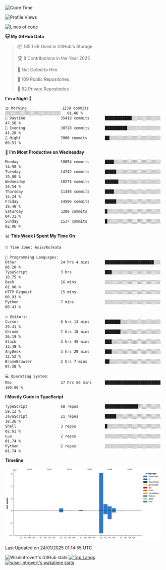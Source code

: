 <!--START_SECTION:waka-->
![Code Time](http://img.shields.io/badge/Code%20Time-2%2C162%20hrs%2035%20mins-blue)

![Profile Views](http://img.shields.io/badge/Profile%20Views-0-blue)

![Lines of code](https://img.shields.io/badge/From%20Hello%20World%20I%27ve%20Written-45.0%20million%20lines%20of%20code-blue)

**🐱 My GitHub Data** 

> 📦 185.1 kB Used in GitHub's Storage 
 > 
> 🏆 8 Contributions in the Year 2025
 > 
> 🚫 Not Opted to Hire
 > 
> 📜 109 Public Repositories 
 > 
> 🔑 52 Private Repositories 
 > 
**I'm a Night 🦉** 

```text
🌞 Morning                1239 commits        ░░░░░░░░░░░░░░░░░░░░░░░░░   01.66 % 
🌆 Daytime                35419 commits       ████████████░░░░░░░░░░░░░   47.56 % 
🌃 Evening                30728 commits       ██████████░░░░░░░░░░░░░░░   41.26 % 
🌙 Night                  7080 commits        ██░░░░░░░░░░░░░░░░░░░░░░░   09.51 % 
```
📅 **I'm Most Productive on Wednesday** 

```text
Monday                   10854 commits       ████░░░░░░░░░░░░░░░░░░░░░   14.58 % 
Tuesday                  14742 commits       █████░░░░░░░░░░░░░░░░░░░░   19.80 % 
Wednesday                18271 commits       ██████░░░░░░░░░░░░░░░░░░░   24.54 % 
Thursday                 11348 commits       ████░░░░░░░░░░░░░░░░░░░░░   15.24 % 
Friday                   14506 commits       █████░░░░░░░░░░░░░░░░░░░░   19.48 % 
Saturday                 3208 commits        █░░░░░░░░░░░░░░░░░░░░░░░░   04.31 % 
Sunday                   1537 commits        █░░░░░░░░░░░░░░░░░░░░░░░░   02.06 % 
```


📊 **This Week I Spent My Time On** 

```text
🕑︎ Time Zone: Asia/Kolkata

💬 Programming Languages: 
Other                    24 hrs 4 mins       ██████████████████████░░░   86.20 % 
TypeScript               3 hrs               ███░░░░░░░░░░░░░░░░░░░░░░   10.75 % 
Bash                     16 mins             ░░░░░░░░░░░░░░░░░░░░░░░░░   01.00 % 
HTTP Request             15 mins             ░░░░░░░░░░░░░░░░░░░░░░░░░   00.93 % 
Python                   7 mins              ░░░░░░░░░░░░░░░░░░░░░░░░░   00.43 % 

🔥 Editors: 
Cursor                   8 hrs 13 mins       ███████░░░░░░░░░░░░░░░░░░   29.41 % 
Chrome                   7 hrs 18 mins       ███████░░░░░░░░░░░░░░░░░░   26.19 % 
Slack                    3 hrs 45 mins       ███░░░░░░░░░░░░░░░░░░░░░░   13.48 % 
AnyDesk                  3 hrs 29 mins       ███░░░░░░░░░░░░░░░░░░░░░░   12.52 % 
BraveBrowser             2 hrs 7 mins        ██░░░░░░░░░░░░░░░░░░░░░░░   07.58 % 

💻 Operating System: 
Mac                      27 hrs 56 mins      █████████████████████████   100.00 % 
```

**I Mostly Code in TypeScript** 

```text
TypeScript               68 repos            ███████████████░░░░░░░░░░   59.13 % 
JavaScript               21 repos            █████░░░░░░░░░░░░░░░░░░░░   18.26 % 
Shell                    3 repos             █░░░░░░░░░░░░░░░░░░░░░░░░   02.61 % 
Lua                      2 repos             ░░░░░░░░░░░░░░░░░░░░░░░░░   01.74 % 
Python                   2 repos             ░░░░░░░░░░░░░░░░░░░░░░░░░   01.74 % 
```



**Timeline**

![Lines of Code chart](https://raw.githubusercontent.com/wise-introvert/wise-introvert/master/assets/bar_graph.png)


 Last Updated on 24/01/2025 01:14:55 UTC
<!--END_SECTION:waka-->

![WiseIntrovert's GitHub stats](https://github-readme-stats.vercel.app/api?username=wise-introvert&count_private=true&show_icons=true)
[![Top Langs](https://github-readme-stats.vercel.app/api/top-langs/?username=wise-introvert&langs_count=10)](https://github.com/anuraghazra/github-readme-stats)
[![wise-introvert's wakatime stats](https://github-readme-stats.vercel.app/api/wakatime?username=wiseintrovert)](https://github.com/anuraghazra/github-readme-stats)
